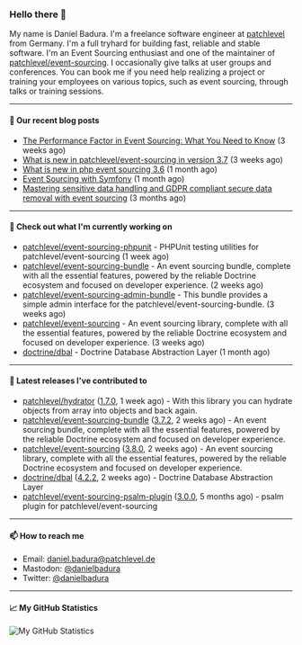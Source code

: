 ### Hello there 👋

My name is Daniel Badura. I'm a freelance software engineer at [patchlevel](https://patchlevel.de) from Germany. I'm a full tryhard for building fast, reliable and stable software.
I'm an Event Sourcing enthusiast and one of the maintainer of [patchlevel/event-sourcing](https://github.com/patchlevel/event-sourcing). I occasionally give talks at user groups and conferences.
You can book me if you need help realizing a project or training your employees on various topics, such as event sourcing, through talks or training sessions.

---

#### 📝 Our recent blog posts


- [The Performance Factor in Event Sourcing: What You Need to Know](https://patchlevel.de/blog/the-performance-factor-in-event-sourcing) (3 weeks ago)
- [What is new in patchlevel/event-sourcing in version 3.7](https://patchlevel.de/blog/what-is-new-in-php-event-sourcing-3-7) (3 weeks ago)
- [What is new in php event sourcing 3.6](https://patchlevel.de/blog/what-is-new-in-php-event-sourcing-3-6) (1 month ago)
- [Event Sourcing with Symfony](https://patchlevel.de/blog/event-sourcing-with-symfony) (1 month ago)
- [Mastering sensitive data handling and GDPR compliant secure data removal with event sourcing](https://patchlevel.de/blog/mastering-sensitive-data-handling-and-gdpr-compliant-secure-data-removal-with-event-sourcing) (3 months ago)

---

#### 👷 Check out what I'm currently working on

- [patchlevel/event-sourcing-phpunit](https://github.com/patchlevel/event-sourcing-phpunit) - PHPUnit testing utilities for patchlevel/event-sourcing (1 week ago)
- [patchlevel/event-sourcing-bundle](https://github.com/patchlevel/event-sourcing-bundle) - An event sourcing bundle, complete with all the essential features, powered by the reliable Doctrine ecosystem and focused on developer experience. (2 weeks ago)
- [patchlevel/event-sourcing-admin-bundle](https://github.com/patchlevel/event-sourcing-admin-bundle) - This bundle provides a simple admin interface for the patchlevel/event-sourcing-bundle. (3 weeks ago)
- [patchlevel/event-sourcing](https://github.com/patchlevel/event-sourcing) - An event sourcing library, complete with all the essential features,  powered by the reliable Doctrine ecosystem and focused on developer experience. (3 weeks ago)
- [doctrine/dbal](https://github.com/doctrine/dbal) - Doctrine Database Abstraction Layer (1 month ago)

---

#### 🔭 Latest releases I've contributed to

- [patchlevel/hydrator](https://github.com/patchlevel/hydrator) ([1.7.0](https://github.com/patchlevel/hydrator/releases/tag/1.7.0), 1 week ago) - With this library you can hydrate objects from array into objects and back again. 
- [patchlevel/event-sourcing-bundle](https://github.com/patchlevel/event-sourcing-bundle) ([3.7.2](https://github.com/patchlevel/event-sourcing-bundle/releases/tag/3.7.2), 2 weeks ago) - An event sourcing bundle, complete with all the essential features, powered by the reliable Doctrine ecosystem and focused on developer experience.
- [patchlevel/event-sourcing](https://github.com/patchlevel/event-sourcing) ([3.8.0](https://github.com/patchlevel/event-sourcing/releases/tag/3.8.0), 2 weeks ago) - An event sourcing library, complete with all the essential features,  powered by the reliable Doctrine ecosystem and focused on developer experience.
- [doctrine/dbal](https://github.com/doctrine/dbal) ([4.2.2](https://github.com/doctrine/dbal/releases/tag/4.2.2), 2 weeks ago) - Doctrine Database Abstraction Layer
- [patchlevel/event-sourcing-psalm-plugin](https://github.com/patchlevel/event-sourcing-psalm-plugin) ([3.0.0](https://github.com/patchlevel/event-sourcing-psalm-plugin/releases/tag/3.0.0), 5 months ago) - psalm plugin for patchlevel/event-sourcing

---

#### 📫 How to reach me

- Email: [daniel.badura@patchlevel.de](mailto:daniel.badura@patchlevel.de)
- Mastodon: <a rel="me" href="https://phpc.social/@danielbadura">@danielbadura</a>
- Twitter: [@danielbadura](https://twitter.com/danielbadura)

---

#### 📈 My GitHub Statistics

![My GitHub Statistics](https://github-readme-stats.vercel.app/api?username=DanielBadura&show_icons=true&count_private=true&hide_title=true)
